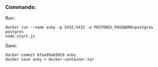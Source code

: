 ### Commands:
Run:
```
docker run --name avby -p 5432:5432 -e POSTGRES_PASSWORD=postgres postgres
node start.js
```

Save:
```
docker commit 6faa99ab5019 avby
docker save avby > docker-container.tar
```
